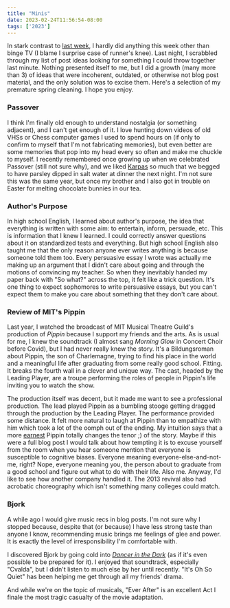 ```yaml
---
title: "Minis"
date: 2023-02-24T11:56:54-08:00
tags: ['2023']
---
```


In stark contrast to [last week](../sewage), I hardly did anything this week other than binge TV (I blame I surprise case of runner's knee).
Last night, I scrabbled through my list of post ideas looking for something I could throw together last minute.
Nothing presented itself to me, but I did a growth (many more than 3) of ideas that were incoherent, outdated, or otherwise not blog post material, and the only solution was to excise them.
Here's a selection of my premature spring cleaning.
I hope you enjoy.

### Passover
I think I'm finally old enough to understand nostalgia (or something adjacent), and I can't get enough of it.
I love hunting down videos of old VHSs or Chess computer games I used to spend hours on (if only to confirm to myself that I'm not fabricating memories), but even better are some memories that pop into my head every so often and make me chuckle to myself.
I recently remembered once growing up when we celebrated Passover (still not sure why), and we liked [Karpas](https://en.wikipedia.org/wiki/Karpas) so much that we begged to have parsley dipped in salt water at dinner the next night.
I'm not sure this was the same year, but once my brother and I also got in trouble on Easter for melting chocolate bunnies in our tea.

### Author's Purpose
In high school English, I learned about author's purpose, the idea that everything is written with some aim: to entertain, inform, persuade, etc.
This is information that I knew I learned.
I could correctly answer questions about it on standardized tests and everything.
But high school English also taught me that the only reason anyone ever writes anything is because someone told them too.
Every persuasive essay I wrote was actually me making up an argument that I didn't care about going and through the motions of convincing my teacher.
So when they inevitably handed my paper back with "So what?" across the top, it felt like a trick question.
It's one thing to expect sophomores to write persuasive essays, but you can't expect them to make you care about something that they don't care about.

### Review of MIT's Pippin
Last year, I watched the broadcast of MIT Musical Theatre Guild's production of *Pippin* because I support my friends and the arts.
As is usual for me, I knew the soundtrack (I almost sang *Morning Glow* in Concert Choir before Covid), but I had never really knew the story.
It's a Bildungsroman about Pippin, the son of Charlemagne, trying to find his place in the world and a meaningful life after graduating from some really good school.
Fitting.
It breaks the fourth wall in a clever and unique way.
The cast, headed by the Leading Player, are a troupe performing the roles of people in Pippin's life inviting you to watch the show.

The production itself was decent, but it made me want to see a professional production.
The lead played Pippin as a bumbling stooge getting dragged through the production by the Leading Player.
The performance provided some distance.
It felt more natural to laugh at Pippin than to empathize with him which took a lot of the oomph out of the ending.
My intuition says that a more [earnest](../earnest) Pippin totally changes the tenor ;) of the story.
Maybe if this were a full blog post I would talk about how tempting it is to excuse yourself from the room when you hear someone mention that everyone is susceptible to cognitive biases.
Everyone meaning everyone-else-and-not-me, right?
Nope, everyone meaning you, the person about to graduate from a good school and figure out what to do with their life.
Also me.
Anyway, I'd like to see how another company handled it.
The 2013 revival also had acrobatic choreography which isn't something many colleges could match.

### Bjork
A while ago I would give music recs in blog posts.
I'm not sure why I stopped because, despite that (or because) I have less strong taste than anyone I know, recommending music brings me feelings of glee and power.
It is exactly the level of irresponsibility I'm comfortable with.

I discovered Bjork by going cold into [*Dancer in the Dark*](https://letterboxd.com/film/dancer-in-the-dark/) (as if it's even possible to be prepared for it).
I enjoyed that soundtrack, especially "Cvalda", but I didn't listen to much else by her until recently.
"It's Oh So Quiet" has been helping me get through all my friends' drama.

And while we're on the topic of musicals, "Ever After" is an excellent Act I finale the most tragic casualty of the movie adaptation.
